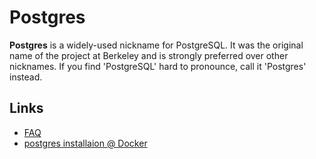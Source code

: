 # Postgres

**Postgres** is a widely-used nickname for PostgreSQL. It was the original name of the project at Berkeley and is
strongly preferred over other nicknames. If you find 'PostgreSQL' hard to pronounce, call it 'Postgres' instead.

## Links

* [FAQ](https://wiki.postgresql.org/wiki/FAQ)
* [postgres installaion @ Docker](https://hevodata.com/learn/docker-postgresql/#pre)